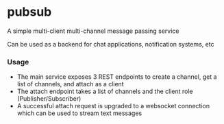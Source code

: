 # pubsub
A simple multi-client multi-channel message passing service

Can be used as a backend for chat applications, notification systems, etc
### Usage
- The main service exposes 3 REST endpoints to create a channel, get a list of channels, and attach as a client
- The attach endpoint takes a list of channels and the client role (Publisher/Subscriber)
- A successful attach request is upgraded to a websocket connection which can be used to stream text messages
